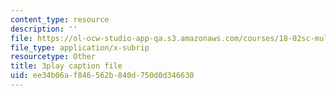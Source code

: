 ```yaml
---
content_type: resource
description: ''
file: https://ol-ocw-studio-app-qa.s3.amazonaws.com/courses/18-02sc-multivariable-calculus-fall-2010/ee34b06af846562b840d750d0d346630_AYixF5nY3Vc.vtt
file_type: application/x-subrip
resourcetype: Other
title: 3play caption file
uid: ee34b06a-f846-562b-840d-750d0d346630
---
```

